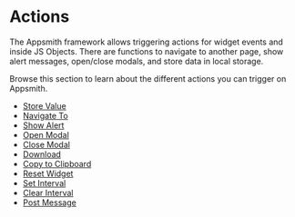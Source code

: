 # Actions



The Appsmith framework allows triggering actions for widget events and inside JS Objects. There are functions to navigate to another page, show alert messages, open/close modals, and store data in local storage.

Browse this section to learn about the different actions you can trigger on Appsmith.&#x20;

* [Store Value](store-value.md)
* [Navigate To](navigate-to.md)
* [Show Alert](show-alert.md)
* [Open Modal](show-modal.md)
* [Close Modal](close-modal.md)
* [Download](download.md)
* [Copy to Clipboard](copy-to-clipboard.md)
* [Reset Widget](reset-widget.md)
* [Set Interval](intervals-time-events.md#setinterval)
* [Clear Interval](intervals-time-events.md#clearinterval)
* [Post Message](post-message)
